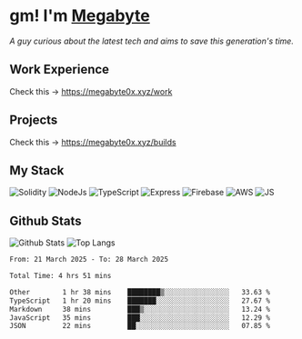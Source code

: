 # gm! I'm [Megabyte](https://megabyte0x.xyz/)

*A guy curious about the latest tech and aims to save this generation's time.*

## Work Experience

Check this -> https://megabyte0x.xyz/work

## Projects

Check this -> https://megabyte0x.xyz/builds

## My Stack

![Solidity](https://img.shields.io/badge/solidity-grey?style=for-the-badge&logo=solidity&logoColor=Green)
![NodeJs](https://img.shields.io/badge/NODE_JS-grey?style=for-the-badge&logo=nodedotjs&logoColor=Green)
![TypeScript](https://img.shields.io/badge/TS-grey?style=for-the-badge&logo=typescript&logoColor=Green)
![Express](https://img.shields.io/badge/EXPRESS-grey?style=for-the-badge&logo=EXPRESS&logoColor=Green)
![Firebase](https://img.shields.io/badge/EXPRESS-grey?style=for-the-badge&logo=EXPRESS&logoColor=Green)
![AWS](https://img.shields.io/badge/AWS-grey?style=for-the-badge&logo=amazonaws&logoColor=Yellow)
![JS](https://img.shields.io/badge/JS-grey?style=for-the-badge&logo=javascript&logoColor=Green)

## Github Stats

![Github Stats](https://github-readme-stats.vercel.app/api?username=megabyte0x&show_icons=true&theme=dark&hide_border=true&bg_color=0D1117) ![Top Langs](https://github-readme-stats.vercel.app/api/top-langs/?username=megabyte0x&layout=compact&theme=dark)

<!--START_SECTION:waka-->

```txt
From: 21 March 2025 - To: 28 March 2025

Total Time: 4 hrs 51 mins

Other        1 hr 38 mins    ████████▒░░░░░░░░░░░░░░░░   33.63 %
TypeScript   1 hr 20 mins    ███████░░░░░░░░░░░░░░░░░░   27.67 %
Markdown     38 mins         ███▒░░░░░░░░░░░░░░░░░░░░░   13.24 %
JavaScript   35 mins         ███░░░░░░░░░░░░░░░░░░░░░░   12.29 %
JSON         22 mins         ██░░░░░░░░░░░░░░░░░░░░░░░   07.85 %
```

<!--END_SECTION:waka-->


